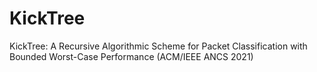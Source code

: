 # KickTree
  KickTree: A Recursive Algorithmic Scheme for Packet Classification with Bounded Worst-Case Performance (ACM/IEEE ANCS 2021)
